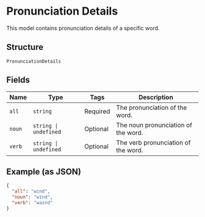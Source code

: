 
# Pronunciation Details

This model contains pronunciation details of a specific word.

## Structure

`PronunciationDetails`

## Fields

| Name | Type | Tags | Description |
|  --- | --- | --- | --- |
| `all` | `string` | Required | The pronunciation of the word. |
| `noun` | `string \| undefined` | Optional | The noun pronunciation of the word. |
| `verb` | `string \| undefined` | Optional | The verb pronunciation of the word. |

## Example (as JSON)

```json
{
  "all": "wɪnd",
  "noun": "wɪnd",
  "verb": "waɪnd"
}
```


